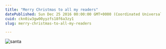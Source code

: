 ```yaml
---
title: "Merry Christmas to all my readers"
datePublished: Sun Dec 25 2016 00:00:00 GMT+0000 (Coordinated Universal Time)
cuid: ckn0iw3gw00yyzfs18f6a3zy1
slug: merry-christmas-to-all-my-readers

---
```



![santa](https://cdn.hashnode.com/res/hashnode/image/upload/v1617380999983/-zF4_PYYv.jpeg)
